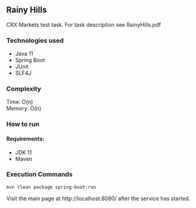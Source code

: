 ## Rainy Hills
CRX Markets test task.
For task description see RainyHills.pdf

### Technologies used
* Java 11
* Spring Boot
* JUnit
* SLF4J

### Complexity
Time: O(n) \
Memory: O(n)

### How to run
#### Requirements:
* JDK 11
* Maven

### Execution Commands
    mvn clean package spring-boot:run 
    	
Visit the main page at http://localhost:8080/ after the service has started.